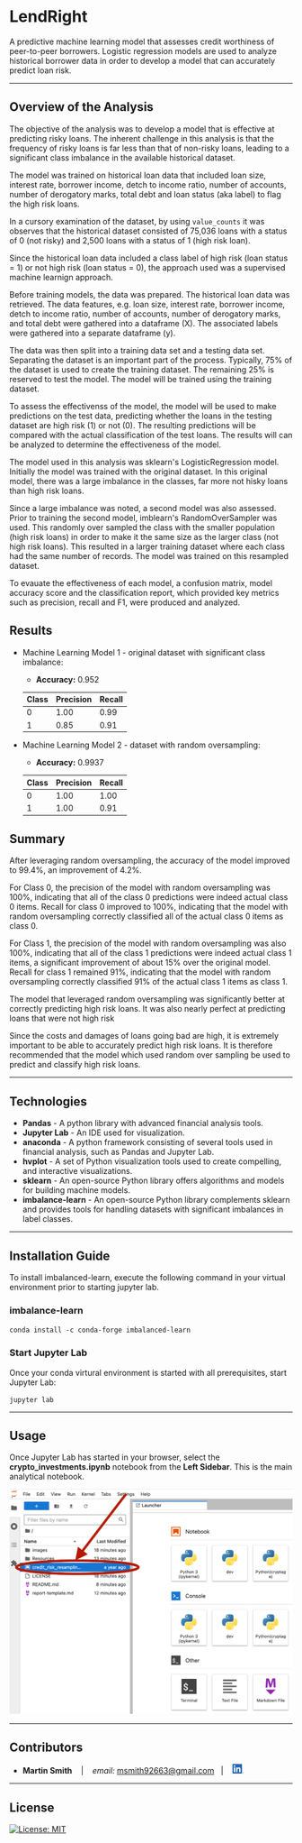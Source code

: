 # LendRight

A predictive machine learning model that assesses credit worthiness of peer-to-peer borrowers. 
Logistic regression models are used to analyze historical borrower data in order to develop a model that can accurately predict loan risk.

---

## Overview of the Analysis

The objective of the analysis was to develop a model that is effective at predicting risky loans.  The inherent challenge in this analysis is that the frequency of risky loans is far less than that of non-risky loans, leading to a significant class imbalance in the available historical dataset.

The model was trained on historical loan data that included loan size, interest rate, borrower income, detch to income ratio, number of accounts, number of derogatory marks, total debt and loan status (aka label) to flag the high risk loans. 

In a cursory examination of the dataset, by using `value_counts` it was observes that the historical dataset consisted of 75,036 loans with a status of 0 (not risky) and 2,500 loans with a status of 1 (high risk loan).

Since the historical loan data included a class label of high risk (loan status = 1) or not high risk (loan status = 0), the approach used was a supervised machine learnign approach.  

Before training models, the data was prepared.  The historical loan data was retrieved.  The data features, e.g. loan size, interest rate, borrower income, detch to income ratio, number of accounts, number of derogatory marks, and total debt were gathered into a dataframe (X).  The associated labels were gathered into a separate dataframe (y).

The data was then split into a training data set and a testing data set.  Separating the dataset is an important part of the process.  Typically, 75% of the dataset is used to create the training dataset.  The remaining 25% is reserved to test the model.  The model will be trained using the training dataset.  

To assess the effectivenss of the model, the model will be used to make predictions on the test data, predicting whether the loans in the testing dataset are high risk (1) or not (0).  The resulting predictions will be compared with the actual classification of the test loans.  The results will can be analyzed to determine the effectiveness of the model.

The model used in this analysis was sklearn's LogisticRegression model.  Initially the model was trained with the original dataset.  In this original model, there was a large imbalance in the classes, far more not hisky loans than high risk loans.

Since a large imbalance was noted, a second model was also assessed.  Prior to training the second model, imblearn's RandomOverSampler was used.  This randomly over sampled the class with the smaller population (high risk loans) in order to make it the same size as the larger class (not high risk loans).  This resulted in a larger training dataset where each class had the same number of records.  The model was trained on this resampled dataset.  

To evauate the effectiveness of each model, a confusion matrix, model accuracy score and the classification report, which provided key metrics such as precision, recall and F1, were produced and analyzed.  

## Results

* Machine Learning Model 1 - original dataset with significant class imbalance:
  * **Accuracy:** 0.952

  | Class | Precision | Recall |
  |-------|-----------|--------|
  |   0   |  1.00     |  0.99  |
  |   1   |  0.85     |  0.91  |

* Machine Learning Model 2 - dataset with random oversampling:
  * **Accuracy:** 0.9937

  | Class | Precision | Recall |
  |-------|-----------|--------|
  |   0   |  1.00     |  1.00  |
  |   1   |  1.00     |  0.91  |


## Summary

After leveraging random oversampling, the accuracy of the model improved to 99.4%, an improvement of 4.2%.

For Class 0, the precision of the model with random oversampling was 100%, indicating that all of the class 0 predictions were indeed actual class 0 items. Recall for class 0 improved to 100%, indicating that the model with random oversampling correctly classified all of the actual class 0 items as class 0.

For Class 1, the precision of the model with random oversampling was also 100%, indicating that all of the class 1 predictions were indeed actual class 1 items, a significant improvement of about 15% over the original model. Recall for class 1 remained 91%, indicating that the model with random oversampling correctly classified 91% of the actual class 1 items as class 1.

The model that leveraged random oversampling was significantly better at correctly predicting high risk loans.  It was also nearly perfect at predicting loans that were not high risk

Since the costs and damages of loans going bad are high, it is extremely important to be able to accurately predict high risk loans.  It is therefore recommended that the model which used random over sampling be used to predict and classify high risk loans.

---

## Technologies

* **Pandas**  - A python library with advanced financial analysis tools.
* **Jupyter Lab** - An IDE used for visualization.
* **anaconda** - A python framework consisting of several tools used in financial analysis, such as Pandas and Jupyter Lab.
* **hvplot** - A set of Python visualization tools used to create compelling, and interactive visualizations.  
* **sklearn** - An open-source Python library offers algorithms and models for building machine models.
* **imbalance-learn** - An open-source Python library complements sklearn and provides tools for handling datasets with significant imbalances in label classes.

---

## Installation Guide
To install imbalanced-learn, execute the following command in your virtual environment prior to starting jupyter lab.
### imbalance-learn
```
conda install -c conda-forge imbalanced-learn
```

### Start Jupyter Lab
Once your conda virtural environment is started with all prerequisites, start Jupyter Lab:
```
jupyter lab
```

---

## Usage
Once Jupyter Lab has started in your browser, select the **crypto_investments.ipynb** notebook from the **Left Sidebar**.  This is the main analytical notebook.

![launch Notebook.ipynb](images/start_notebook.png)


---

## Contributors

*  **Martin Smith** <span>&nbsp;&nbsp;</span> |
<span>&nbsp;&nbsp;</span> *email:* msmith92663@gmail.com <span>&nbsp;&nbsp;</span>|
<span>&nbsp;&nbsp;</span> [<img src="images/LI-In-Bug.png" alt="in" width="20"/>](https://www.linkedin.com/in/smithmartinp/)


---

## License

[![License: MIT](https://img.shields.io/badge/License-MIT-yellow.svg)](LICENSE)